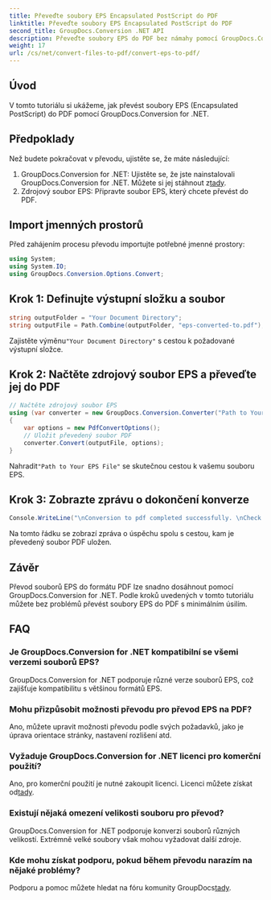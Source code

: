 ```yaml
---
title: Převeďte soubory EPS Encapsulated PostScript do PDF
linktitle: Převeďte soubory EPS Encapsulated PostScript do PDF
second_title: GroupDocs.Conversion .NET API
description: Převeďte soubory EPS do PDF bez námahy pomocí GroupDocs.Conversion for .NET. Tento tutoriál poskytuje podrobného průvodce pro bezproblémový převod.
weight: 17
url: /cs/net/convert-files-to-pdf/convert-eps-to-pdf/
---
```

## Úvod
V tomto tutoriálu si ukážeme, jak převést soubory EPS (Encapsulated PostScript) do PDF pomocí GroupDocs.Conversion for .NET.
## Předpoklady
Než budete pokračovat v převodu, ujistěte se, že máte následující:
1.  GroupDocs.Conversion for .NET: Ujistěte se, že jste nainstalovali GroupDocs.Conversion for .NET. Můžete si jej stáhnout z[tady](https://releases.groupdocs.com/conversion/net/).
2. Zdrojový soubor EPS: Připravte soubor EPS, který chcete převést do PDF.

## Import jmenných prostorů
Před zahájením procesu převodu importujte potřebné jmenné prostory:
```csharp
using System;
using System.IO;
using GroupDocs.Conversion.Options.Convert;
```
## Krok 1: Definujte výstupní složku a soubor
```csharp
string outputFolder = "Your Document Directory";
string outputFile = Path.Combine(outputFolder, "eps-converted-to.pdf");
```
 Zajistěte výměnu`"Your Document Directory"` s cestou k požadované výstupní složce.
## Krok 2: Načtěte zdrojový soubor EPS a převeďte jej do PDF
```csharp
// Načtěte zdrojový soubor EPS
using (var converter = new GroupDocs.Conversion.Converter("Path to Your EPS File"))
{
    var options = new PdfConvertOptions();
    // Uložit převedený soubor PDF
    converter.Convert(outputFile, options);
}
```
 Nahradit`"Path to Your EPS File"` se skutečnou cestou k vašemu souboru EPS.
## Krok 3: Zobrazte zprávu o dokončení konverze
```csharp
Console.WriteLine("\nConversion to pdf completed successfully. \nCheck output in {0}", outputFolder);
```
Na tomto řádku se zobrazí zpráva o úspěchu spolu s cestou, kam je převedený soubor PDF uložen.

## Závěr
Převod souborů EPS do formátu PDF lze snadno dosáhnout pomocí GroupDocs.Conversion for .NET. Podle kroků uvedených v tomto tutoriálu můžete bez problémů převést soubory EPS do PDF s minimálním úsilím.
## FAQ
### Je GroupDocs.Conversion for .NET kompatibilní se všemi verzemi souborů EPS?
GroupDocs.Conversion for .NET podporuje různé verze souborů EPS, což zajišťuje kompatibilitu s většinou formátů EPS.
### Mohu přizpůsobit možnosti převodu pro převod EPS na PDF?
Ano, můžete upravit možnosti převodu podle svých požadavků, jako je úprava orientace stránky, nastavení rozlišení atd.
### Vyžaduje GroupDocs.Conversion for .NET licenci pro komerční použití?
 Ano, pro komerční použití je nutné zakoupit licenci. Licenci můžete získat od[tady](https://purchase.groupdocs.com/buy).
### Existují nějaká omezení velikosti souboru pro převod?
GroupDocs.Conversion for .NET podporuje konverzi souborů různých velikostí. Extrémně velké soubory však mohou vyžadovat další zdroje.
### Kde mohu získat podporu, pokud během převodu narazím na nějaké problémy?
 Podporu a pomoc můžete hledat na fóru komunity GroupDocs[tady](https://forum.groupdocs.com/c/conversion/11).